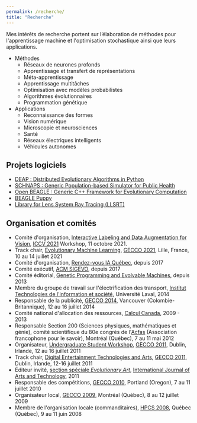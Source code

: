 ```yaml
---
permalink: /recherche/
title: "Recherche"
---
```


Mes intérêts de recherche portent sur l’élaboration de méthodes pour l'apprentissage machine et l'optimisation stochastique ainsi que leurs applications.

- Méthodes
  - Réseaux de neurones profonds
  - Apprentissage et transfert de représentations
  - Méta-apprentissage
  - Apprentissage multitâches
  - Optimisation avec modèles probabilistes
  - Algorithmes évolutionnaires
  - Programmation génétique
- Applications
  - Reconnaissance des formes
  - Vision numérique
  - Microscopie et neurosciences
  - Santé
  - Réseaux électriques intelligents
  - Véhicules autonomes


## Projets logiciels

- [DEAP : Distributed Evolutionary Algorithms in Python](https://github.com/deap/deap)
- [SCHNAPS : Generic Population-based Simulator for Public Health](https://github.com/audurand/schnaps)
- [Open BEAGLE : Generic C++ Framework for Evolutionary Computation](https://github.com/chgagne/beagle)
- [BEAGLE Puppy](https://code.google.com/archive/p/beagle/wikis/Puppy.wiki)
- [Library for Lens System Ray Tracing (LLSRT)](http://w3.gel.ulaval.ca/~cgagne/llsrt/)

## Organisation et comités

- Comité d'organisation, [Interactive Labeling and Data Augmentation for Vision](https://ildav-workshop.github.io/), [ICCV 2021](http://iccv2021.thecvf.com/) Workshop, 11 octobre 2021.
- Track chair, [Evolutionary Machine Learning](https://gecco-2021.sigevo.org/Tracks#EML%20-%20Evolutionary%20Machine%20Learning), [GECCO 2021](https://gecco-2021.sigevo.org/HomePage), Lille, France, 10 au 14 juillet 2021
- Comité d'organisation, [Rendez-vous IA Québec](https://www.itis.ulaval.ca/cms/site/itis/rviaqc), depuis 2017
- Comité exécutif, [ACM SIGEVO](http://sig.sigevo.org/index.html), depuis 2017
- Comité éditorial, [Genetic Programming and Evolvable Machines](http://www.springer.com/computer/ai/journal/10710), depuis 2013
- Membre du groupe de travail sur l'électrification des transport, [Institut Technologies de l'information et société](https://www.itis.ulaval.ca), Université Laval, 2014
- Responsable de la publicité, [GECCO 2014](http://www.sigevo.org/gecco-2014/), Vancouver (Colombie-Britannique), 12 au 16 juillet 2014
- Comité national d'allocation des ressources, [Calcul Canada](https://computecanada.ca/fr/), 2009 - 2013
- Responsable Section 200 (Sciences physiques, mathématiques et génie), comité scientifique du 80e congrès de l'[Acfas](http://www.acfas.ca) (Association francophone pour le savoir), Montréal (Québec), 7 au 11 mai 2012
- Organisateur, [Undergraduate Student Workshop](usw-gecco2011.html), [GECCO 2011](http://www.sigevo.org/gecco-2011), Dublin, Irlande, 12 au 16 juillet 2011
- Track chair, [Digital Entertainment Technologies and Arts](http://www.sigevo.org/gecco-2011/organizers-tracks.html#det), [GECCO 2011](http://www.sigevo.org/gecco-2011), Dublin, Irlande, 12-16 juillet 2011
- Éditeur invité, [section spéciale *Evolutionary Art*](http://www.inderscience.com/info/inarticletoc.php?jcode=ijart&year=2015&vol=8&issue=2), [International Journal of Arts and Technology](http://www.inderscience.com/ijart), 2011
- Responsable des compétitions, [GECCO 2010](http://www.sigevo.org/gecco-2010), Portland (Oregon), 7 au 11 juillet 2010
- Organisateur local, [GECCO 2009](http://www.sigevo.org/gecco-2009), Montréal (Québec), 8 au 12 juillet 2009
- Membre de l'organisation locale (commanditaires), [HPCS 2008](http://www.hpcs2008.org), Québec (Québec), 9 au 11 juin 2008

